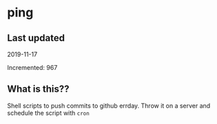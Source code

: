 # ping

## Last updated
2019-11-17

Incremented: 967

## What is this??
Shell scripts to push commits to github errday. Throw it on a server and schedule the script with `cron`
